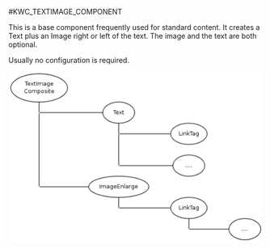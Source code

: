 #KWC_TEXTIMAGE_COMPONENT

This is a base component frequently used for standard content. It creates a Text plus an Image right or left of the text. 
The image and the text are both optional.

Usually no configuration is required.

![Screenshot](../img/textimage-graph.png)
